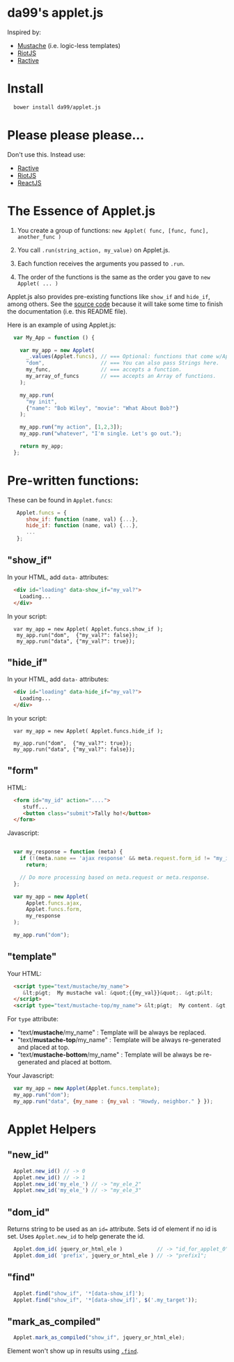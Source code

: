 
da99's applet.js
===================

Inspired by:

  * [Mustache](https://mustache.github.io/) (i.e. logic-less templates)
  * [RiotJS](https://muut.com/riotjs/)
  * [Ractive](http://www.ractivejs.org/)


Install
=======

```bash
  bower install da99/applet.js
```

Please please please...
=============

Don't use this. Instead use:

  * [Ractive](http://www.ractivejs.org/)
  * [RiotJS](https://muut.com/riotjs/)
  * [ReactJS](http://facebook.github.io/react/)


The Essence of Applet.js
============

  1) You create a group of functions:
    `new Applet( func, [func, func], another_func )`

  2) You call `.run(string_action, my_value)` on Applet.js.

  3) Each function receives the arguments you passed to `.run`.

  4) The order of the functions is the same as the order you gave to
  `new Applet( ... )`

Applet.js also provides pre-existing functions like `show_if` and
`hide_if`, among others. See the [source code](https://github.com/da99/applet.js/blob/master/applet.js)
because it will take some time to finish the documentation (i.e. this README file).

Here is an example of using Applet.js:

```javascript
  var My_App = function () {

    var my_app = new Applet(
      _.values(Applet.funcs), // === Optional: functions that come w/Applet.js.
      "dom",                  // === You can also pass Strings here.
      my_func,                // === accepts a function.
      my_array_of_funcs       // === accepts an Array of functions.
    );

    my_app.run(
      "my init",
      {"name": "Bob Wiley", "movie": "What About Bob?"}
    );

    my_app.run("my action", [1,2,3]);
    my_app.run("whatever", "I'm single. Let's go out.");

    return my_app;
  };

```

Pre-written functions:
======================

These can be found in `Applet.funcs`:

```javascript
   Applet.funcs = {
      show_if: function (name, val) {...},
      hide_if: function (name, val) {...},
      ...
   };
```

"show\_if"
----------

In your HTML, add `data-` attributes:

```html
  <div id="loading" data-show_if="my_val?">
    Loading...
  </div>
```

In your script:
```
  var my_app = new Applet( Applet.funcs.show_if );
   my_app.run("dom",  {"my_val?": false});
   my_app.run("data", {"my_val?": true});
```

"hide\_if"
----------

In your HTML, add `data-` attributes:

```html
  <div id="loading" data-hide_if="my_val?">
    Loading...
  </div>
```

In your script:
```
  var my_app = new Applet( Applet.funcs.hide_if );

  my_app.run("dom",  {"my_val?": true});
  my_app.run("data", {"my_val?": false});
```

"form"
------

HTML:
```HTML
  <form id="my_id" action="....">
     stuff...
     <button class="submit">Tally ho!</button>
  </form>
```

Javascript:
```javascript

  var my_response = function (meta) {
    if (!(meta.name == 'ajax response' && meta.request.form_id != "my_id"))
      return;

    // Do more processing based on meta.request or meta.response.
  };

  var my_app = new Applet(
      Applet.funcs.ajax,
      Applet.funcs.form,
      my_response
  );

  my_app.run("dom");
```

"template"
----------

Your HTML:
```HTML
  <script type="text/mustache/my_name">
     &lt;p&gt;  My mustache val: &quot;{{my_val}}&quot;. &gt;p&lt;
  </script>
  <script type="text/mustache-top/my_name"> &lt;p&gt;  My content. &gt;p&lt; </script>
```

For `type` attribute:
  * "text/**mustache**/my\_name"        : Template will be always be replaced.
  * "text/**mustache-top**/my\_name"    : Template will be always re-generated and placed at top.
  * "text/**mustache-bottom**/my\_name" : Template will be always be re-generated and placed at bottom.

Your Javascript:
```javascript
  var my_app = new Applet(Applet.funcs.template);
  my_app.run("dom");
  my_app.run("data", {my_name : {my_val : "Howdy, neighbor." } });
```

Applet Helpers
==============

"new\_id"
-------
```javascript
  Applet.new_id() // -> 0
  Applet.new_id() // -> 1
  Applet.new_id('my_ele_') // -> "my_ele_2"
  Applet.new_id('my_ele_') // -> "my_ele_3"
```

"dom\_id"
---------

Returns string to be used as an `id=` attribute.
Sets id of element if no id is set. Uses `Applet.new_id`
to help generate the id.

```javascript
  Applet.dom_id( jquery_or_html_ele )           // -> "id_for_applet_0";
  Applet.dom_id( 'prefix', jquery_or_html_ele ) // -> "prefix1";
```

"find"
-------------------

```javascript
  Applet.find("show_if", '*[data-show_if]');
  Applet.find("show_if", '*[data-show_if]', $('.my_target'));
```

"mark\_as\_compiled"
-------------------

```javascript
  Applet.mark_as_compiled("show_if", jquery_or_html_ele);
```

Element won't show up in results using [`.find`](https://github.com/da99/applet.js#find).


